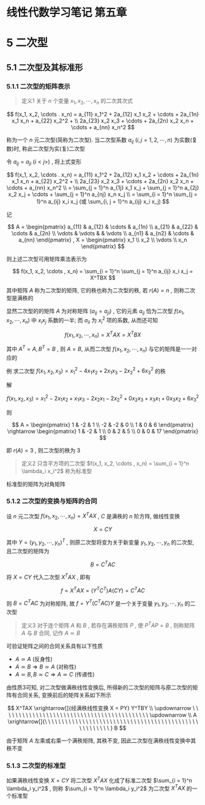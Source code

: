 # 线性代数学习笔记 第五章

# 5 二次型
## 5.1 二次型及其标准形
### 5.1.1 二次型的矩阵表示

> 定义1 关于 $n$ 个变量 $x_1, x_2, \cdots , x_n$ 的二次其次式

$$
f(x_1, x_2, \cdots . x_n) = a_{11} x_1^2 + 2a_{12} x_1 x_2 + \cdots + 2a_{1n} x_1 x_n + a_{22} x_2^2 + \\
2a_{23} x_2 x_3 + \cdots + 2a_{2n} x_2 x_n + \cdots + a_{nn} x_n^2
$$

称为一个 $n$ 元二次型(简称为二次型). 当二次型系数 $a_{ij} \ (i, j = 1, 2, \cdots , n)$ 为实数(复数)时, 称此二次型为实(复)二次型

令 $a_{ij} = a_{ji} \ (i < j>)$ , 将上式变形

$$
f(x_1, x_2, \cdots . x_n) = a_{11} x_1^2 + 2a_{12} x_1 x_2 + \cdots + 2a_{1n} x_1 x_n + a_{22} x_2^2 + \\
2a_{23} x_2 x_3 + \cdots + 2a_{2n} x_2 x_n + \cdots + a_{nn} x_n^2 \\
= \sum_{j = 1}^n a_{1j} x_1 x_j + \sum_{j = 1}^n a_{2j} x_2 x_j + \cdots + \sum_{j = 1}^n a_{nj} x_n x_j \\
= \sum_{i = 1}^n \sum_{j = 1}^n a_{ij} x_i x_j
(或 \sum_{i, j = 1}^n a_{ij} x_i x_j)
$$

记

$$
A = \begin{pmatrix}
    a_{11} & a_{12} & \cdots & a_{1n} \\
    a_{21} & a_{22} & \cdots & a_{2n} \\
    \vdots & \vdots &   & \vdots \\
    a_{n1} & a_{n2} & \cdots & a_{nn}
\end{pmatrix} , 
X = \begin{pmatrix} x_1 \\ x_2 \\ \vdots \\ x_n \end{pmatrix}
$$

则上述二次型可用矩阵乘法表示为

$$
f(x_1, x_2, \cdots , x_n) = \sum_{i = 1}^n \sum_{j = 1}^n a_{ij} x_i x_j = X^TBX
$$

其中矩阵 $A$ 称为二次型的矩阵, 它的秩也称为二次型的秩, 若 $r(A) = n$ , 则称二次型是满秩的

显然二次型的的矩阵 $A$ 为对称矩阵 ($a_{ij} = a_{ji}$) , 它的元素 $a_{ij}$ 恰为二次型 $f(x_1, x_2, \cdots , x_n)$ 中 $x_i x_j$ 系数的一半; 而 $a_{ii}$ 为 $x_i^2$ 项的系数, 从而还可知

$$
f(x_1, x_2, \cdots , x_n) = X^TAX = X^TBX
$$

其中 $A^T = A, B^T = B$ , 则 $A = B$, 从而二次型 $f(x_1, x_2, \cdots , x_n)$ 与它的矩阵是一一对应的

例 求二次型 $f(x_1, x_2, x_3) = x_1^2 - 4x_1x_2 + 2x_1x_3 - 2x_2^2 + 6x_3^2$ 的秩

解

$$
f(x_1, x_2, x_3) = x_1^2 - 2x_1x_2 + x_1x_3 - 2x_2x_1 - 2x_2^2 + 0x_2x_3 + x_3x_1 + 0x_3x_2 + 6x_3^2
$$

则

$$
A = \begin{pmatrix}
    1 & -2 & 1 \\
    -2 & -2 & 0 \\
    1 & 0 & 6
\end{pmatrix}
\rightarrow
\begin{pmatrix}
    1 & -2 & 1 \\
    0 & 2 & 5 \\
    0 & 0 & 17
\end{pmatrix}
$$

即 $r(A) = 3$ , 则二次型的秩为 $3$

> 定义2 只含平方项的二次型 $f(x_1, x_2, \cdots , x_n) = \sum_{i = 1}^n \lambda_i x_i^2$ 称为标准型

标准型的矩阵为对角矩阵

### 5.1.2 二次型的变换与矩阵的合同

设 $n$ 元二次型 $f(x_1, x_2, \cdots , x_n) = X^TAX$ , $C$ 是满秩的 $n$ 阶方阵, 做线性变换

$$
X = CY
$$

其中 $Y = (y_1, y_2, \cdots , y_n)^T$ , 则原二次型将变为关于新变量 $y_1, y_2, \cdots , y_n$ 的二次型, 且二次型的矩阵为

$$
B = C^TAC
$$

将 $X = CY$ 代入二次型 $X^TAX$ , 即有

$$
f = X^TAX = (Y^TC^T)A(CY) = C^TAC
$$

则 $B = C^TAC$ 为对称矩阵, 故 $f = Y^T(C^TAC)Y$ 是一个关于变量 $y_1, y_2, \cdots , y_n$ 的二次型

> 定义3 对于连个矩阵 $A$ 和 $B$ , 若存在满秩矩阵 $P$ , 使 $P^TAP = B$ , 则称矩阵 $A$ 与 $B$ 合同, 记作 $A \simeq B$

可验证矩阵之间的合同关系具有以下性质

- $A \simeq A$ (反身性)
- $A \simeq B \Rightarrow B \simeq A$ (对称性)
- $A \simeq B , B \simeq C \Rightarrow A \simeq C$ (传递性)

由性质3可知, 对二次型做满秩线性变换后, 所得新的二次型的矩阵与原二次型的矩阵有合同关系, 变换前后的矩阵关系如下所示

$$
X^TAX \xrightarrow[]{经满秩线性变换 X = PY} Y^TBY \\
\updownarrow \ \ \ \ \ \ \ \ \ \ \ \ \ \ \ \ \ \ \ \ \ \ \ \ \ \ \ \ \ \ \ \ \ \ \ \ \ \ \ \ \ \ \ \updownarrow \\
A \xrightarrow[]{\ \ \ \ \ \ \ \ \ \ \ \ \ \ \ \ \ \ \ \ \ \ \ \ \ \ \ \ \ \ \ \ \ \ \ \ \ \ \ \ \ \ \ \ \ \ \ \ \ \ \ \ \ \ } B
$$

由于矩阵 $A$ 左乘或右乘一个满秩矩阵, 其秩不变, 因此二次型在满秩线性变换中其秩不变

### 5.1.3 二次型的标准型

如果满秩线性变换 $X = CY$ 将二次型 $X^TAX$ 化成了标准二次型 $\sum_{i = 1}^n \lambda_i y_i^2$ , 则称 $\sum_{i = 1}^n \lambda_i y_i^2$ 为二次型 $X^TAX$ 的一个标准型

